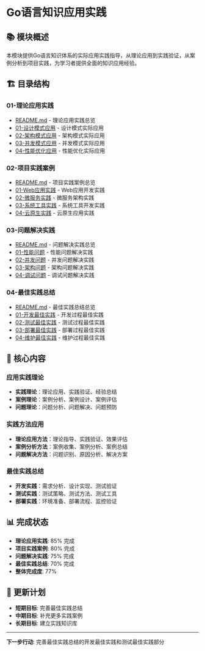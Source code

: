 # Go语言知识应用实践

## 📚 **模块概述**

本模块提供Go语言知识体系的实际应用实践指导，从理论应用到实践验证，从案例分析到项目实践，为学习者提供全面的知识应用经验。

## 🏗️ **目录结构**

### **01-理论应用实践**

- [README.md](01-理论应用实践/README.md) - 理论应用实践总览
- [01-设计模式应用](01-理论应用实践/01-设计模式应用/) - 设计模式实际应用
- [02-架构模式应用](01-理论应用实践/02-架构模式应用/) - 架构模式实际应用
- [03-并发模式应用](01-理论应用实践/03-并发模式应用/) - 并发模式实际应用
- [04-性能优化应用](01-理论应用实践/04-性能优化应用/) - 性能优化实际应用

### **02-项目实践案例**

- [README.md](02-项目实践案例/README.md) - 项目实践案例总览
- [01-Web应用实践](02-项目实践案例/01-Web应用实践/) - Web应用开发实践
- [02-微服务实践](02-项目实践案例/02-微服务实践/) - 微服务架构实践
- [03-系统工具实践](02-项目实践案例/03-系统工具实践/) - 系统工具开发实践
- [04-云原生实践](02-项目实践案例/04-云原生实践/) - 云原生应用实践

### **03-问题解决实践**

- [README.md](03-问题解决实践/README.md) - 问题解决实践总览
- [01-性能问题](03-问题解决实践/01-性能问题/) - 性能问题解决实践
- [02-并发问题](03-问题解决实践/02-并发问题/) - 并发问题解决实践
- [03-架构问题](03-问题解决实践/03-架构问题/) - 架构问题解决实践
- [04-调试问题](03-问题解决实践/04-调试问题/) - 调试问题解决实践

### **04-最佳实践总结**

- [README.md](04-最佳实践总结/README.md) - 最佳实践总结总览
- [01-开发最佳实践](04-最佳实践总结/01-开发最佳实践/) - 开发过程最佳实践
- [02-测试最佳实践](04-最佳实践总结/02-测试最佳实践/) - 测试过程最佳实践
- [03-部署最佳实践](04-最佳实践总结/03-部署最佳实践/) - 部署过程最佳实践
- [04-维护最佳实践](04-最佳实践总结/04-维护最佳实践/) - 维护过程最佳实践

## 🎯 **核心内容**

### **应用实践理论**

- **实践理论**：理论应用、实践验证、经验总结
- **案例理论**：案例分析、案例设计、案例评估
- **问题理论**：问题分析、问题解决、问题预防

### **实践方法应用**

- **理论应用方法**：理论指导、实践验证、效果评估
- **案例分析方法**：案例收集、案例分析、案例总结
- **问题解决方法**：问题识别、原因分析、解决方案

### **最佳实践总结**

- **开发实践**：需求分析、设计实现、测试验证
- **测试实践**：测试策略、测试方法、测试工具
- **部署实践**：环境准备、部署流程、监控验证

## 📊 **完成状态**

- **理论应用实践**: 85% 完成
- **项目实践案例**: 80% 完成
- **问题解决实践**: 75% 完成
- **最佳实践总结**: 70% 完成
- **整体完成度**: 77%

## 🔄 **更新计划**

- **短期目标**: 完善最佳实践总结
- **中期目标**: 补充更多实践案例
- **长期目标**: 建立实践知识库

---

**下一步行动**: 完善最佳实践总结的开发最佳实践和测试最佳实践部分
